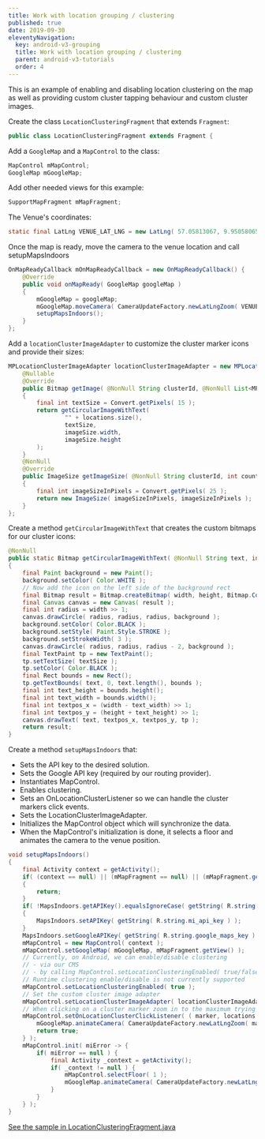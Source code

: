 ```yaml
---
title: Work with location grouping / clustering
published: true
date: 2019-09-30
eleventyNavigation:
  key: android-v3-grouping
  title: Work with location grouping / clustering
  parent: android-v3-tutorials
  order: 4
---
```


This is an example of enabling and disabling location clustering on the map as well as providing custom cluster tapping behaviour and custom cluster images.

Create the class `LocationClusteringFragment` that extends `Fragment`:

```java
public class LocationClusteringFragment extends Fragment {
```

Add a `GoogleMap` and a `MapControl` to the class:

```java
MapControl mMapControl;
GoogleMap mGoogleMap;
```

Add other needed views for this example:

```java
SupportMapFragment mMapFragment;
```

The Venue's coordinates:

```java
static final LatLng VENUE_LAT_LNG = new LatLng( 57.05813067, 9.95058065 );
```

Once the map is ready, move the camera to the venue location and call setupMapsIndoors

```java
OnMapReadyCallback mOnMapReadyCallback = new OnMapReadyCallback() {
    @Override
    public void onMapReady( GoogleMap googleMap )
    {
        mGoogleMap = googleMap;
        mGoogleMap.moveCamera( CameraUpdateFactory.newLatLngZoom( VENUE_LAT_LNG, 13.0f ) );
        setupMapsIndoors();
    }
};
```

Add a `locationClusterImageAdapter` to customize the cluster marker icons and provide their sizes:

```java
MPLocationClusterImageAdapter locationClusterImageAdapter = new MPLocationClusterImageAdapter() {
    @Nullable
    @Override
    public Bitmap getImage( @NonNull String clusterId, @NonNull List<MPLocation> locations, @NonNull ImageSize imageSize )
    {
        final int textSize = Convert.getPixels( 15 );
        return getCircularImageWithText(
                "" + locations.size(),
                textSize,
                imageSize.width,
                imageSize.height
        );
    }
    @NonNull
    @Override
    public ImageSize getImageSize( @NonNull String clusterId, int count )
    {
        final int imageSizeInPixels = Convert.getPixels( 25 );
        return new ImageSize( imageSizeInPixels, imageSizeInPixels );
    }
};
```

Create a method `getCircularImageWithText` that creates the custom bitmaps for our cluster icons:

```java
@NonNull
public static Bitmap getCircularImageWithText( @NonNull String text, int textSize, int width, int height )
{
    final Paint background = new Paint();
    background.setColor( Color.WHITE );
    // Now add the icon on the left side of the background rect
    final Bitmap result = Bitmap.createBitmap( width, height, Bitmap.Config.ARGB_8888 );
    final Canvas canvas = new Canvas( result );
    final int radius = width >> 1;
    canvas.drawCircle( radius, radius, radius, background );
    background.setColor( Color.BLACK );
    background.setStyle( Paint.Style.STROKE );
    background.setStrokeWidth( 3 );
    canvas.drawCircle( radius, radius, radius - 2, background );
    final TextPaint tp = new TextPaint();
    tp.setTextSize( textSize );
    tp.setColor( Color.BLACK );
    final Rect bounds = new Rect();
    tp.getTextBounds( text, 0, text.length(), bounds );
    final int text_height = bounds.height();
    final int text_width = bounds.width();
    final int textpos_x = (width - text_width) >> 1;
    final int textpos_y = (height + text_height) >> 1;
    canvas.drawText( text, textpos_x, textpos_y, tp );
    return result;
}
```

Create a method `setupMapsIndoors` that:

* Sets the API key to the desired solution.
* Sets the Google API key (required by our routing provider).
* Instantiates MapControl.
* Enables clustering.
* Sets an OnLocationClusterListener so we can handle the cluster markers click events.
* Sets the LocationClusterImageAdapter.
* Initializes the MapControl object which will synchronize the data.
* When the MapControl's initialization is done, it selects a floor and animates the camera to the venue position.

```java
void setupMapsIndoors()
{
    final Activity context = getActivity();
    if( (context == null) || (mMapFragment == null) || (mMapFragment.getView() == null) )
    {
        return;
    }
    if( !MapsIndoors.getAPIKey().equalsIgnoreCase( getString( R.string.mi_api_key ) ) )
    {
        MapsIndoors.setAPIKey( getString( R.string.mi_api_key ) );
    }
    MapsIndoors.setGoogleAPIKey( getString( R.string.google_maps_key ) );
    mMapControl = new MapControl( context );
    mMapControl.setGoogleMap( mGoogleMap, mMapFragment.getView() );
    // Currently, on Android, we can enable/disable clustering
    // - via our CMS
    // - by calling MapControl.setLocationClusteringEnabled( true/false ) BEFORE invoking MapControl.init()
    // Runtime clustering enable/disable is not currently supported
    mMapControl.setLocationClusteringEnabled( true );
    // Set the custom cluster image adapter
    mMapControl.setLocationClusterImageAdapter( locationClusterImageAdapter );
    // When clicking on a cluster marker zoom in to the maximum trying to break the cluster
    mMapControl.setOnLocationClusterClickListener( ( marker, locations ) -> {
        mGoogleMap.animateCamera( CameraUpdateFactory.newLatLngZoom( marker.getPosition(), 22f  ) );
        return true;
    } );
    mMapControl.init( miError -> {
        if( miError == null ) {
            final Activity _context = getActivity();
            if( _context != null ) {
                mMapControl.selectFloor( 1 );
                mGoogleMap.animateCamera( CameraUpdateFactory.newLatLngZoom( VENUE_LAT_LNG, 20f ) );
            }
        }
    } );
}
```

[See the sample in LocationClusteringFragment.java](https://github.com/MapsIndoors/MapsIndoorsAndroid-Demo-Samples/blob/master/app/src/main/java/com/mapsindoors/locationclustering/LocationClusteringFragment.java)
